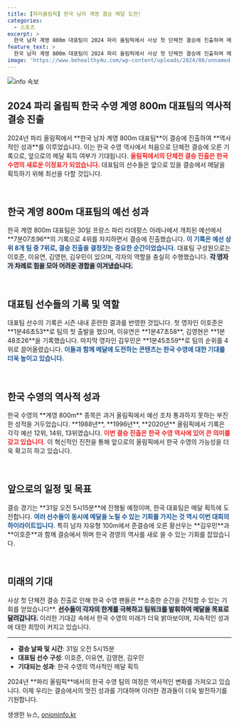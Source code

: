 ```yaml
---
title: [파리올림픽] 한국 남자 계영 결승 메달 도전!
categories:
  - 스포츠
excerpt: >
  한국 남자 계영 800m 대표팀이 2024 파리 올림픽에서 사상 첫 단체전 결승에 진출하며 메달 가능성을 높였다. 31일 결승에서 역사적인 금메달에 도전하는 그들의 여정이 주목받고 있다!
feature_text: >
  한국 남자 계영 800m 대표팀이 2024 파리 올림픽에서 사상 첫 단체전 결승에 진출하며 메달 가능성을 높였다. 31일 결승에서 역사적인 금메달에 도전하는 그들의 여정이 주목받고 있다!
image: 'https://www.behealthy4u.com/wp-content/uploads/2024/06/unnamed-file.png'
---
```


<p><img src="https://www.behealthy4u.com/wp-content/uploads/2024/06/unnamed-file.png" alt="info 속보" /></p>

<h2 data-ke-size="size26">2024 파리 올림픽 한국 수영 계영 800m 대표팀의 역사적 결승 진출</h2>

<p data-ke-size="size16">2024년 파리 올림픽에서 **한국 남자 계영 800m 대표팀**이 결승에 진출하여 **역사적인 성과**를 이루었습니다. 이는 한국 수영 역사에서 처음으로 단체전 결승에 오른 기록으로, 앞으로의 메달 획득 여부가 기대됩니다. <b><span style="color: #ee2323;">올림픽에서의 단체전 결승 진출은 한국 수영의 새로운 이정표가 되었습니다.</span></b> 대표팀의 선수들은 앞으로 있을 결승에서 메달을 획득하기 위해 최선을 다할 것입니다.</p>

<p data-ke-size="size16">&nbsp;</p>

<h2 data-ke-size="size26">한국 계영 800m 대표팀의 예선 성과</h2>

<p data-ke-size="size16">한국 계영 800m 대표팀은 30일 프랑스 파리 라데팡스 아레나에서 개최된 예선에서 **7분07초96**의 기록으로 4위를 차지하면서 결승에 진출했습니다. <b><span style="color: #1a5490;">이 기록은 예선 상위 8개 팀 중 7위로, 결승 진출을 결정짓는 중요한 순간이었습니다.</span></b> 대표팀 구성원으로는 이호준, 이유연, 김영현, 김우민이 있으며, 각자의 역할을 충실히 수행했습니다. <b><span style="background-color: #21538527;">각 영자가 차례로 힘을 모아 어려운 경합을 이겨냈습니다.</span></b></p>

<p data-ke-size="size16">&nbsp;</p>

<h2 data-ke-size="size26">대표팀 선수들의 기록 및 역할</h2>

<p data-ke-size="size16">대표팀 선수의 기록은 시즌 내내 훈련한 결과를 반영한 것입니다. 첫 영자인 이호준은 **1분46초53**로 팀의 첫 출발을 했으며, 이유연은 **1분47초58**, 김영현은 **1분48초26**을 기록했습니다. 마지막 영자인 김우민은 **1분45초59**로 팀의 순위를 4위로 끌어올렸습니다. <b><span style="color: #1a5490;">이들과 함께 메달에 도전하는 콘텐츠는 한국 수영에 대한 기대를 더욱 높이고 있습니다.</span></b></p>

<p data-ke-size="size16">&nbsp;</p>

<h2 data-ke-size="size26">한국 수영의 역사적 성과</h2>

<p data-ke-size="size16">한국 수영의 **계영 800m** 종목은 과거 올림픽에서 예선 조차 통과하지 못하는 부진한 성적을 거두었습니다. **1988년**, **1996년**, **2020년** 올림픽에서 기록은 각각 예선 12위, 14위, 13위였습니다. <b><span style="color: #ee2323;">이번 결승 진출은 한국 수영 역사에 있어 큰 의미를 갖고 있습니다.</span></b> 이 혁신적인 진전을 통해 앞으로의 올림픽에서 한국 수영의 가능성을 더욱 확고히 하고 있습니다.</p>

<p data-ke-size="size16">&nbsp;</p>

<h2 data-ke-size="size26">앞으로의 일정 및 목표</h2>

<p data-ke-size="size16">결승 경기는 **31일 오전 5시15분**에 진행될 예정이며, 한국 대표팀은 메달 획득에 도전합니다. <b><span style="color: #1a5490;">여러 선수들이 동시에 메달을 노릴 수 있는 기회를 가지는 것 역시 이번 대회의 하이라이트입니다.</span></b> 특히 남자 자유형 100m에서 준결승에 오른 황선우는 **김우민**과 **이호준**과 함께 결승에서 뛰며 한국 경영의 역사를 새로 쓸 수 있는 기회를 잡았습니다.</p>

<p data-ke-size="size16">&nbsp;</p>

<h2 data-ke-size="size26">미래의 기대</h2>

<p data-ke-size="size16">사상 첫 단체전 결승 진출로 인해 한국 수영 팬들은 **소중한 순간을 간직할 수 있는 기회를 얻었습니다**. <b><span style="background-color: #21538527;">선수들이 각자의 한계를 극복하고 팀워크를 발휘하여 메달을 목표로 달려갑니다.</span></b> 이러한 기대감 속에서 한국 수영의 미래가 더욱 밝아보이며, 지속적인 성과에 대한 희망이 커지고 있습니다.</p>

<hr>

<ul>
  <li><b>결승 날짜 및 시간</b>: 31일 오전 5시15분</li>
  <li><b>대표팀 선수 구성</b>: 이호준, 이유연, 김영현, 김우민</li>
  <li><b>기대되는 성과</b>: 한국 수영의 역사적인 메달 획득</li>
</ul>

<p data-ke-size="size16">2024년 **파리 올림픽**에서의 한국 수영 팀의 여정은 역사적인 변화를 가져오고 있습니다. 이제 우리는 결승에서의 멋진 성과를 기대하며 이러한 경과들이 더욱 발전하기를 기원합니다.</p>
생생한 뉴스, <a href="https://onioninfo.kr" rel="dofollow">onioninfo.kr</a>


